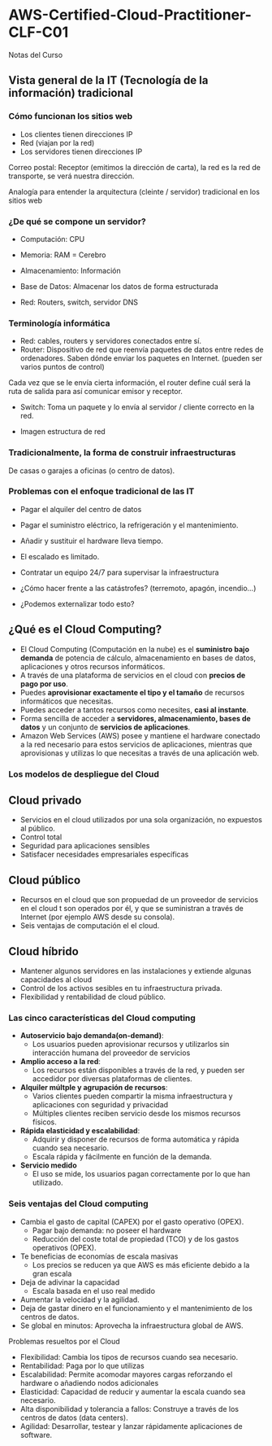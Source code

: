 # AWS-Certified-Cloud-Practitioner-CLF-C01
Notas del Curso

## Vista general de la IT (Tecnología de la información) tradicional

### Cómo funcionan los sitios web
- Los clientes tienen direcciones IP
- Red (viajan por la red)
- Los servidores tienen direcciones IP

Correo postal: Receptor (emitimos la dirección de carta), la red es la red de transporte, se verá nuestra dirección.

Analogía para entender la arquitectura (cleinte / servidor) tradicional en los sitios web

### ¿De qué se compone un servidor?
- Computación: CPU
- Memoria: RAM
= Cerebro

- Almacenamiento: Información

- Base de Datos: Almacenar los datos de forma estructurada
- Red: Routers, switch, servidor DNS

### Terminología informática
- Red: cables, routers y servidores conectados entre sí.
- Router: Dispositivo de red que reenvía paquetes de datos entre redes de ordenadores. Saben dónde enviar los paquetes en Internet. (pueden ser varios puntos de control)

Cada vez que se le envía cierta información, el router define cuál será la ruta de salida para así comunicar emisor y receptor.

- Switch: Toma un paquete y lo envía al servidor / cliente correcto en la red.

- Imagen estructura de red

### Tradicionalmente, la forma de construir infraestructuras

De casas o garajes a oficinas (o centro de datos).

### Problemas con el enfoque tradicional de las IT
- Pagar el alquiler del centro de datos
- Pagar el suministro eléctrico, la refrigeración y el mantenimiento.
- Añadir y sustituir el hardware lleva tiempo.
- El escalado es limitado.
- Contratar un equipo 24/7 para supervisar la infraestructura
- ¿Cómo hacer frente a las catástrofes? (terremoto, apagón, incendio...)

- ¿Podemos externalizar todo esto?

## ¿Qué es el Cloud Computing?
- El Cloud Computing (Computación en la nube) es el **suministro bajo demanda** de potencia de cálculo, almacenamiento en bases de datos, aplicaciones y otros recursos informáticos.
- A través de una plataforma de servicios en el cloud con **precios de pago por uso**.
- Puedes **aprovisionar exactamente el tipo y el tamaño** de recursos informáticos que necesitas.
- Puedes acceder a tantos recursos como necesites, **casi al instante**.
- Forma sencilla de acceder a **servidores, almacenamiento, bases de datos** y un conjunto de **servicios de aplicaciones**.
- Amazon Web Services (AWS) posee y mantiene el hardware conectado a la red necesario para estos servicios de aplicaciones, mientras que aprovisionas y utilizas lo que necesitas a través de una aplicación web.

### Los modelos de despliegue del Cloud
## Cloud privado
- Servicios en el cloud utilizados por una sola organización, no expuestos al público.
- Control total
- Seguridad para aplicaciones sensibles
- Satisfacer necesidades empresariales específicas

## Cloud público
- Recursos en el cloud que son propuedad de un proveedor de servicios en el cloud t son operados por él, y que se suministran a través de Internet (por ejemplo AWS desde su consola).
- Seis ventajas de computación el el cloud.

## Cloud híbrido
- Mantener algunos servidores en las instalaciones y extiende algunas capacidades al cloud
- Control de los activos sesibles en tu infraestructura privada.
- Flexibilidad y rentabilidad de cloud público.

### Las cinco características del Cloud computing

- **Autoservicio bajo demanda(on-demand)**:
    - Los usuarios pueden aprovisionar recursos y utilizarlos sin interacción humana del proveedor de servicios
- **Amplio acceso a la red**:
    - Los recursos están disponibles a través de la red, y pueden ser accedidor por diversas plataformas de clientes.
- **Alquiler múltple y agrupación de recursos**:
    - Varios clientes pueden compartir la misma infraestructura y aplicaciones con seguridad y privacidad
    - Múltiples clientes reciben servicio desde los mismos recursos físicos.
- **Rápida elasticidad y escalabilidad**:
    - Adquirir y disponer de recursos de forma automática y rápida cuando sea necesario.
    - Escala rápida y fácilmente en función de la demanda.
- **Servicio medido**    
    - El uso se mide, los usuarios pagan correctamente por lo que han utilizado.

### Seis ventajas del Cloud computing
- Cambia el gasto de capital (CAPEX) por el gasto operativo (OPEX).
    - Pagar bajo demanda: no poseer el hardware
    - Reducción del coste total de propiedad (TCO) y de los gastos operativos (OPEX).
- Te beneficias de economías de escala masivas
    - Los precios se reducen ya que AWS es más eficiente debido a la gran escala
- Deja de adivinar la capacidad
    - Escala basada en el uso real medido        
- Aumentar la velocidad y la agilidad.
- Deja de gastar dinero en el funcionamiento y el mantenimiento de los centros de datos.    
- Se global en minutos: Aprovecha la infraestructura global de AWS.

Problemas resueltos por el Cloud
- Flexibilidad: Cambia los tipos de recursos cuando sea necesario.
- Rentabilidad: Paga por lo que utilizas
- Escalabilidad: Permite acomodar mayores cargas reforzando el hardware o añadiendo nodos adicionales
- Elasticidad: Capacidad de reducir y aumentar la escala cuando sea necesario.
- Alta disponibilidad y tolerancia a fallos: Construye a través de los centros de datos (data centers).
- Agilidad: Desarrollar, testear y lanzar rápidamente aplicaciones de software. 
